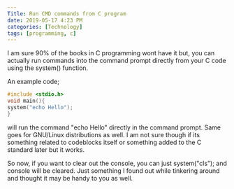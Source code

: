 ```yaml
---
Title: Run CMD commands from C program
date: 2019-05-17 4:23 PM
categories: [Technology]
tags: [programming, c]
---
```


I am sure 90% of the books in C programming wont have it but, you can actually run commands into the command prompt directly from your C code using the system() function.

An example code;
```C
#include <stdio.h>
void main(){
system("echo Hello");
}
```

will run the command "echo Hello" directly in the command prompt. Same goes for GNU/Linux distributions as well. I am not sure though if its something related to codeblocks itself or something added to the C standard later but it works.

So now, if you want to clear out the console, you can just system("cls"); and console will be cleared.
Just something I found out while tinkering around and thought it may be handy to you as well.